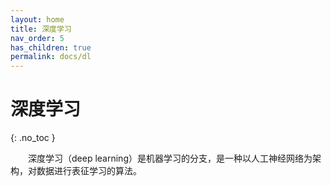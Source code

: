 ```yaml
---
layout: home
title: 深度学习
nav_order: 5
has_children: true
permalink: docs/dl
---
```


# 深度学习
{: .no_toc }

&emsp;&emsp;深度学习（deep learning）是机器学习的分支，是一种以人工神经网络为架构，对数据进行表征学习的算法。  
